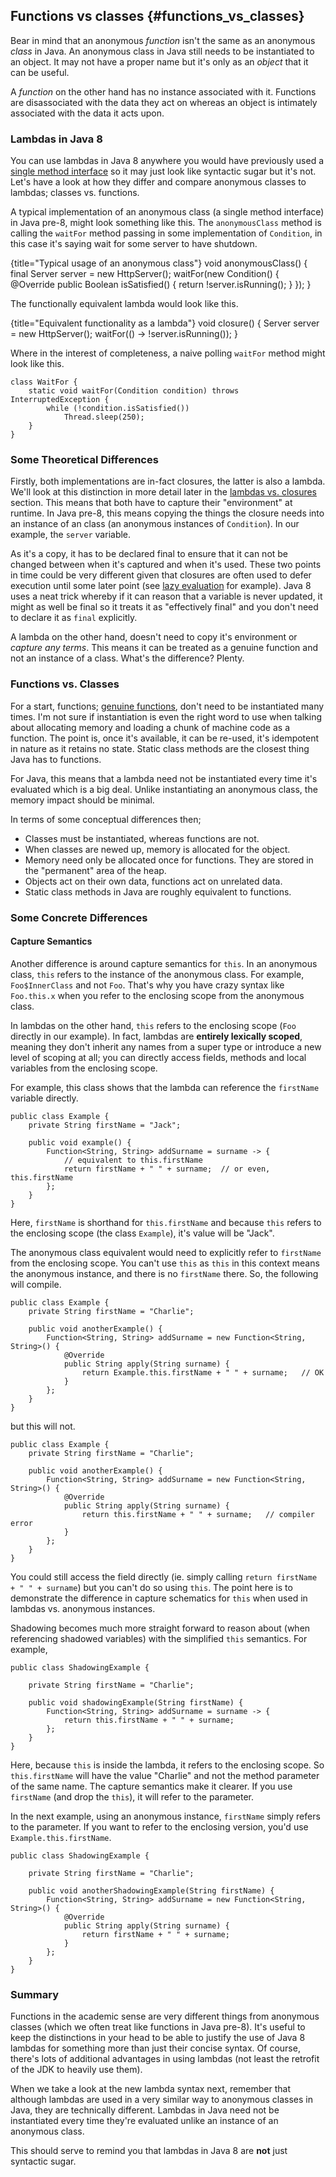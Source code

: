 ## Functions vs classes {#functions_vs_classes}

Bear in mind that an anonymous _function_ isn't the same as an anonymous _class_ in Java. An anonymous class in Java still needs to be instantiated to an object. It may not have a proper name but it's only as an _object_ that it can be useful.

A _function_ on the other hand has no instance associated with it. Functions are disassociated with the data they act on whereas an object is intimately associated with the data it acts upon.


### Lambdas in Java 8

You can use lambdas in Java 8 anywhere you would have previously used a [single method interface](#functional_interfaces) so it may just look like syntactic sugar but it's not. Let's have a look at how they differ and compare anonymous classes to lambdas; classes vs. functions.

A typical implementation of an anonymous class (a single method interface) in Java pre-8, might look something like this. The `anonymousClass` method is calling the `waitFor` method passing in some implementation of `Condition`, in this case it's saying wait for some server to have shutdown.

{title="Typical usage of an anonymous class"}
    void anonymousClass() {
        final Server server = new HttpServer();
        waitFor(new Condition() {
            @Override
            public Boolean isSatisfied() {
                return !server.isRunning();
            }
        });
    }

The functionally equivalent lambda would look like this.

{title="Equivalent functionality as a lambda"}
    void closure() {
        Server server = new HttpServer();
        waitFor(() -> !server.isRunning());
    }


Where in the interest of completeness, a naive polling `waitFor` method might look like this.

    class WaitFor {
        static void waitFor(Condition condition) throws InterruptedException {
            while (!condition.isSatisfied())
                Thread.sleep(250);
        }
    }


### Some Theoretical Differences

Firstly, both implementations are in-fact closures, the latter is also a lambda. We'll look at this distinction in more detail later in the [lambdas vs. closures](#lambdas_vs_closures) section. This means that both have to capture their "environment" at runtime. In Java pre-8, this means copying the things the closure needs into an instance of an class (an anonymous instances of `Condition`). In our example, the `server` variable.

As it's a copy, it has to be declared final to ensure that it can not be changed between when it's captured and when it's used. These two points in time could be very different given that closures are often used to defer execution until some later point (see [lazy evaluation](http://en.wikipedia.org/wiki/Lazy_evaluation) for example). Java 8 uses a neat trick whereby if it can reason that a variable is never updated, it might as well be final so it treats it as "effectively final" and you don't need to declare it as `final` explicitly.

A lambda on the other hand, doesn't need to copy it's environment or _capture any terms_. This means it can be treated as a genuine function and not an instance of a class. What's the difference? Plenty.


### Functions vs. Classes

For a start, functions; [genuine functions](http://en.wikipedia.org/wiki/Pure_function), don't need to be instantiated many times. I'm not sure if instantiation is even the right word to use when talking about allocating memory and loading a chunk of machine code as a function. The point is, once it's available, it can be re-used, it's idempotent in nature as it retains no state. Static class methods are the closest thing Java has to functions.

For Java, this means that a lambda need not be instantiated every time it's evaluated which is a big deal. Unlike instantiating an anonymous class, the memory impact should be minimal.

In terms of some conceptual differences then;

* Classes must be instantiated, whereas functions are not.
* When classes are newed up, memory is allocated for the object.
* Memory need only be allocated once for functions. They are stored in the "permanent" area of the heap.
* Objects act on their own data, functions act on unrelated data.
* Static class methods in Java are roughly equivalent to functions.


### Some Concrete Differences

#### Capture Semantics

Another difference is around capture semantics for `this`. In an anonymous class, `this` refers to the instance of the anonymous class. For example, `Foo$InnerClass` and not `Foo`. That's why you have crazy syntax like `Foo.this.x` when you refer to the enclosing scope from the anonymous class.

In lambdas on the other hand, `this` refers to the enclosing scope (`Foo` directly in our example). In fact, lambdas are **entirely lexically scoped**, meaning they don't inherit any names from a super type or introduce a new level of scoping at all; you can directly access fields, methods and local variables from the enclosing scope.

For example, this class shows that the lambda can reference the `firstName` variable directly.


    public class Example {
        private String firstName = "Jack";

        public void example() {
            Function<String, String> addSurname = surname -> {
                // equivalent to this.firstName
                return firstName + " " + surname;  // or even, this.firstName
            };
        }
    }

Here, `firstName` is shorthand for `this.firstName` and because `this` refers to the enclosing scope (the class `Example`), it's value will be "Jack".

The anonymous class equivalent would need to explicitly refer to `firstName` from the enclosing scope. You can't use `this` as `this` in this context means the anonymous instance, and there is no `firstName` there. So, the following will compile.


    public class Example {
        private String firstName = "Charlie";

        public void anotherExample() {
            Function<String, String> addSurname = new Function<String, String>() {
                @Override
                public String apply(String surname) {
                    return Example.this.firstName + " " + surname;   // OK
                }
            };
        }
    }

but this will not.

    public class Example {
        private String firstName = "Charlie";

        public void anotherExample() {
            Function<String, String> addSurname = new Function<String, String>() {
                @Override
                public String apply(String surname) {
                    return this.firstName + " " + surname;   // compiler error
                }
            };
        }
    }

You could still access the field directly (ie. simply calling `return firstName + " " + surname`) but you can't do so using `this`. The point here is to demonstrate the difference in capture schematics for `this` when used in lambdas vs. anonymous instances.

Shadowing becomes much more straight forward to reason about (when referencing shadowed variables) with the simplified `this` semantics. For example,

    public class ShadowingExample {

        private String firstName = "Charlie";

        public void shadowingExample(String firstName) {
            Function<String, String> addSurname = surname -> {
                return this.firstName + " " + surname;
            };
        }
    }

Here, because `this` is inside the lambda, it refers to the enclosing scope. So `this.firstName` will have the value "Charlie" and not the method parameter of the same name. The capture semantics make it clearer. If you use `firstName` (and drop the `this`), it will refer to the parameter.

In the next example, using an anonymous instance, `firstName` simply refers to the parameter. If you want to refer to the enclosing version, you'd use `Example.this.firstName`.


    public class ShadowingExample {

        private String firstName = "Charlie";

        public void anotherShadowingExample(String firstName) {
            Function<String, String> addSurname = new Function<String, String>() {
                @Override
                public String apply(String surname) {
                    return firstName + " " + surname;
                }
            };
        }
    }


### Summary

Functions in the academic sense are very different things from anonymous classes (which we often treat like functions in Java pre-8). It's useful to keep the distinctions in your head to be able to justify the use of Java 8 lambdas for something more than just their concise syntax. Of course, there's lots of additional advantages in using lambdas (not least the retrofit of the JDK to heavily use them).

When we take a look at the new lambda syntax next, remember that although lambdas are used in a very similar way to anonymous classes in Java, they are technically different. Lambdas in Java need not be instantiated every time they're evaluated unlike an instance of an anonymous class.

This should serve to remind you that lambdas in Java 8 are **not** just syntactic sugar.



